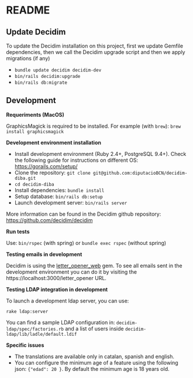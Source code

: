 # README

## Update Decidim

To update the Decidim installation on this project, first we update Gemfile
dependencies, then we call the Decidim upgrade script and then we apply
migrations (if any)

* `bundle update decidim decidim-dev`
* `bin/rails decidim:upgrade`
* `bin/rails db:migrate`

## Development

**Requeriments (MacOS)**

GraphicsMagick is required to be installed. For example (with `brew`): `brew
install graphicsmagick`

**Development environment installation**

* Install development environment (Ruby 2.4+, PostgreSQL 9.4+). Check the
  following guide for instructions on different OS: https://gorails.com/setup/
* Clone the repository: `git clone git@github.com:diputacioBCN/decidim-diba.git`
* `cd decidim-diba`
* Install dependencies: `bundle install`
* Setup database: `bin/rails db:setup`
* Launch development server: `bin/rails server`

More information can be found in the Decidim github repository:
https://github.com/decidim/decidim

**Run tests**

Use: `bin/rspec` (with spring) or `bundle exec rspec` (without spring)

**Testing emails in development**

Decidim is using the
[letter_opener_web](https://github.com/fgrehm/letter_opener_web) gem. To see all
emails sent in the development environment you can do it by visiting the
https://localhost:3000/letter_opener URL.

**Testing LDAP integration in development**

To launch a development ldap server, you can use:

`rake ldap:server`

You can find a sample LDAP configuration in: `decidim-ldap/spec/factories.rb` and a list
of users inside `decidim-ldap/lib/ladle/default.ldif`

**Specific issues**

* The translations are available only in catalan, spanish and english.
* You can configure the minimum age of a feature using the following json:
  `{"edad": 20 }`. By default the minimum age is 18 years old.
